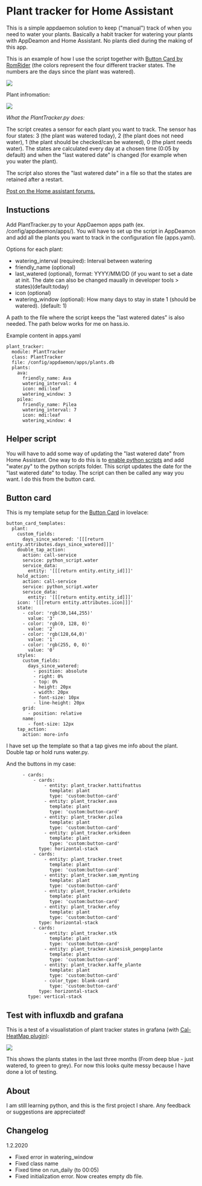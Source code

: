# Plant tracker for Home Assistant

This is a simple appdaemon solution to keep ("manual") track of when you need to water your plants. Basically a habit tracker for watering your plants with AppDeamon and Home Assistant. No plants died during the making of this app.

This is an example of how I use the script together with [Button Card by RomRider](https://github.com/custom-cards/button-card) (the colors represent the four different tracker states. The numbers are the days since the plant was watered). 

![](images/button_card.png?raw=true)

Plant infromation:

![](images/info.png?raw=true)

*What the PlantTracker.py does:*

The script creates a sensor for each plant you want to track. The sensor has four states: 3 (the plant was watered today), 2 (the plant does not need water), 1 (the plant should be checked/can be watered), 0 (the plant needs water). The states are calculated every day at a chosen time (0:05 by default) and when the "last watered date" is changed (for example when you water the plant). 

The script also stores the "last watered date" in a file so that the states are retained after a restart.

[Post on the Home assistant forums.](https://community.home-assistant.io/t/plant-tracker-with-appdaemon/166663)

## Instuctions

Add PlantTracker.py to your AppDaemon apps path (ex. /config/appdaemon/apps/). You will have to set up the script in AppDeamon and add all the plants you want to track in the configuration file (apps.yaml).

Options for each plant:

- watering_interval (required): Interval between watering
- friendly_name (optional)
- last_watered (optional), format: YYYY/MM/DD (if you want to set a date at init. The date can also be changed maually in developer tools > states)(default:today)
- icon (optional)
- watering_window (optional): How many days to stay in state 1 (should be watered). (default: 1)

A path to the file where the script keeps the "last watered dates" is also needed. The path below works for me on hass.io.

Example content in apps.yaml

```
plant_tracker:
  module: PlantTracker
  class: PlantTracker
  file: /config/appdaemon/apps/plants.db 
  plants:
    ava:
      friendly_name: Ava
      watering_interval: 4
      icon: mdi:leaf
      watering_window: 3
    pilea:
      friendly_name: Pilea 
      watering_interval: 7
      icon: mdi:leaf
      watering_window: 4
```

## Helper script

You will have to add some way of updating the "last watered date" from Home Assistant. One way to do this is to [enable python scripts](https://www.home-assistant.io/integrations/python_script/) and add "water.py" to the python scripts folder. This script updates the date for the "last watered date" to today. The script can then be called any way you want. I do this from the button card.

## Button card

This is my template setup for the [Button Card](https://github.com/custom-cards/button-card) in lovelace:

```
button_card_templates:
  plant:
    custom_fields:
      days_since_watered: '[[[return entity.attributes.days_since_watered]]]'
    double_tap_action:
      action: call-service
      service: python_script.water
      service_data:
        entity: '[[[return entity.entity_id]]]'
    hold_action:
      action: call-service
      service: python_script.water
      service_data:
        entity: '[[[return entity.entity_id]]]'
    icon: '[[[return entity.attributes.icon]]]'
    state:
      - color: 'rgb(30,144,255)'
        value: '3'
      - color: 'rgb(0, 128, 0)'
        value: '2'
      - color: 'rgb(128,64,0)'
        value: '1'
      - color: 'rgb(255, 0, 0)'
        value: '0'
    styles:
      custom_fields:
        days_since_watered:
          - position: absolute
          - right: 0%
          - top: 0%
          - height: 20px
          - width: 20px
          - font-size: 10px
          - line-height: 20px
      grid:
        - position: relative
      name:
        - font-size: 12px
    tap_action:
      action: more-info
```

I have set up the template so that a tap gives me info about the plant. Double tap or hold runs water.py.

And the buttons in my case:

```
      - cards:
          - cards:
              - entity: plant_tracker.hattifnattus
                template: plant
                type: 'custom:button-card'
              - entity: plant_tracker.ava
                template: plant
                type: 'custom:button-card'
              - entity: plant_tracker.pilea
                template: plant
                type: 'custom:button-card'
              - entity: plant_tracker.orkideen
                template: plant
                type: 'custom:button-card'
            type: horizontal-stack
          - cards:
              - entity: plant_tracker.treet
                template: plant
                type: 'custom:button-card'
              - entity: plant_tracker.sam_mynting
                template: plant
                type: 'custom:button-card'
              - entity: plant_tracker.orkideto
                template: plant
                type: 'custom:button-card'
              - entity: plant_tracker.efoy
                template: plant
                type: 'custom:button-card'
            type: horizontal-stack
          - cards:
              - entity: plant_tracker.stk
                template: plant
                type: 'custom:button-card'
              - entity: plant_tracker.kinesisk_pengeplante
                template: plant
                type: 'custom:button-card'
              - entity: plant_tracker.kaffe_plante
                template: plant
                type: 'custom:button-card'
              - color_type: blank-card
                type: 'custom:button-card'
            type: horizontal-stack
        type: vertical-stack
```

## Test with influxdb and grafana

This is a test of a visualistation of plant tracker states in grafana (with [Cal-HeatMap plugin](https://grafana.com/grafana/plugins/neocat-cal-heatmap-panel)):

![](images/grafana.png?raw=true)

This shows the plants states in the last three months (From deep blue - just watered, to green to grey). For now this looks quite messy because I have done a lot of testing.

## About
I am still learning python, and this is the first project I share. Any feedback or suggestions are appreciated!

## Changelog
1.2.2020
- Fixed error in watering_window 
- Fixed class name
- Fixed time on run_daily (to 00:05)
- Fixed initialization error. Now creates empty db file.
